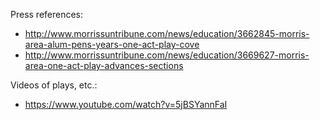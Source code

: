 ---
---

Press references:

* http://www.morrissuntribune.com/news/education/3662845-morris-area-alum-pens-years-one-act-play-cove
* http://www.morrissuntribune.com/news/education/3669627-morris-area-one-act-play-advances-sections

Videos of plays, etc.:

* https://www.youtube.com/watch?v=5jBSYannFaI
